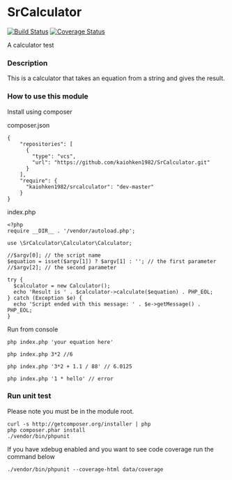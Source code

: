 SrCalculator
============

[![Build Status](https://travis-ci.org/kaiohken1982/SrCalculator.svg)](https://travis-ci.org/kaiohken1982/SrCalculator)
[![Coverage Status](https://img.shields.io/coveralls/kaiohken1982/SrCalculator.svg)](https://coveralls.io/r/kaiohken1982/SrCalculator)

A calculator test

### Description

This is a calculator that takes an equation from a string and gives the result.

### How to use this module 

Install using composer

composer.json
```
{
    "repositories": [
      {
        "type": "vcs",
        "url": "https://github.com/kaiohken1982/SrCalculator.git"
      }
    ],
    "require": {
      "kaiohken1982/srcalculator": "dev-master"
    }
}
```

index.php
```
<?php 
require __DIR__ . '/vendor/autoload.php';

use \SrCalculator\Calculator\Calculator;

//$argv[0]; // the script name
$equation = isset($argv[1]) ? $argv[1] : ''; // the first parameter
//$argv[2]; // the second parameter

try {
  $calculator = new Calculator();
  echo 'Result is ' . $calculator->calculate($equation) . PHP_EOL;
} catch (Exception $e) {
  echo 'Script ended with this message: ' . $e->getMessage() . PHP_EOL;
}
```

Run from console
```
php index.php 'your equation here'

php index.php 3*2 //6

php index.php '3*2 + 1.1 / 88' // 6.0125

php index.php '1 * hello' // error
```

### Run unit test 

Please note you must be in the module root. 

``` 
curl -s http://getcomposer.org/installer | php 
php composer.phar install 
./vendor/bin/phpunit 
``` 

If you have xdebug enabled and you want to see 
code coverage run the command below

``` 
./vendor/bin/phpunit --coverage-html data/coverage 
```
